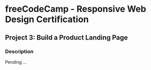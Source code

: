 # freeCodeCamp - Responsive Web Design Certification
## Project 3: Build a Product Landing Page
### Description
Pending ...